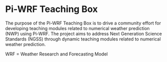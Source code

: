 # Pi-WRF Teaching Box 

The purpose of the Pi-WRF Teaching Box is to drive a community effort for developing teaching modules related to numerical weather prediction (NWP) using Pi-WRF. The project aims to address Next Generation Science Standards (NGSS) through dynamic teaching modules related to numerical weather prediction. 

WRF = Weather Research and Forecasting Model


